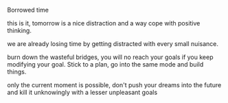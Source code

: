 Borrowed time

this is it,  tomorrow is a nice distraction and a way cope with positive thinking. 

we are already losing time by getting distracted with every small nuisance.  

burn down the wasteful bridges,  you will no reach your goals if you keep modifying your goal.  Stick to a plan,  go into the same mode and build things. 

only the current moment is possible, don't push your dreams into the future and kill it unknowingly with a lesser unpleasant goals
